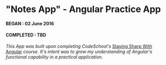 # "Notes App" - Angular Practice App
#### BEGAN       : 02 June 2016
#### COMPLETED   : TBD

*This App was built upon completing CodeSchool's* [Staying Sharp With Angular](https://www.codeschool.com/courses/staying-sharp-with-angular-js) *course.  It's intent was to grow my understanding of Angular's functional capability in a practical application.*
